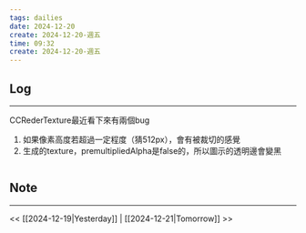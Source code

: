 ```yaml
---
tags: dailies  
date: 2024-12-20
create: 2024-12-20-週五
time: 09:32
create: 2024-12-20-週五
---
```

## Log
---
CCRederTexture最近看下來有兩個bug
1. 如果像素高度若超過一定程度（猜512px），會有被裁切的感覺
2. 生成的texture，premultipliedAlpha是false的，所以圖示的透明邊會變黑
	```
	
	```


## Note
---


<< [[2024-12-19|Yesterday]] | [[2024-12-21|Tomorrow]] >>